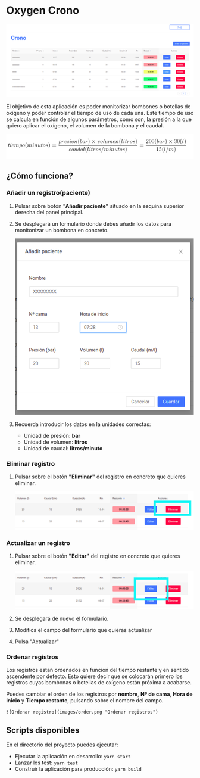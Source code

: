 # Oxygen Crono

 ![Aplicación](images/app.png "Aplicación")


El objetivo de esta aplicación es poder monitorizar bombones o botellas de oxígeno y poder controlar el tiempo de uso de cada una.
Este tiempo de uso se calcula en función de algunos parámetros, como son, la presión a la que quiero aplicar el oxígeno, el volumen de la bombona y el caudal.

<center>

![Cálculo tiempo](images/calculate.png "Cálculo")

</center>



## ¿Cómo funciona?

### Añadir un registro(paciente)

1. Pulsar sobre botón **"Añadir paciente"** situado en la esquina superior derecha  del panel principal.
2. Se desplegará un formulario donde debes añadir los datos para monitonizar un bombona en concreto.

    ![Añadir paciente](images/add_patient.png "Añadir paciente")

3. Recuerda introducir los datos en la unidades correctas:
    - Unidad de presión: **bar**
    - Unidad de volumen: **litros**
    - Unidad de caudal: **litros/minuto**


### Eliminar registro

1. Pulsar sobre el botón **"Eliminar"** del registro en concreto que quieres eliminar.

    ![Eliminar registro](images/delete.png "Eliminar registro")


### Actualizar un registro

1. Pulsar sobre el botón **"Editar"** del registro en concreto que quieres eliminar.

    ![Actualizar registro](images/update.png "Actualizar un registro")

2. Se desplegará de nuevo el formulario.
3. Modifica el campo del formulario que quieras actualizar
4. Pulsa "Actualizar"


### Ordenar registros

Los registros estań ordenados en funcioń del tiempo restante y en sentido ascendente por defecto.
Esto quiere decir que se colocarán primero los registros cuyas bombonas o botellas de oxígeno están próxima a acabarse.

Puedes cambiar el orden de los registros por **nombre**, **Nº de cama**, **Hora de inicio** y **Tiempo restante**, pulsando sobre el nombre del campo.

    ![Ordenar registro](images/order.png "Ordenar registros")



## Scripts disponibles

En el directorio del proyecto puedes ejecutar:

- Ejecutar la aplicación en desarrollo:  `yarn start`
-  Lanzar los test:  `yarn test`
- Construir la aplicación para producción:  `yarn build`

